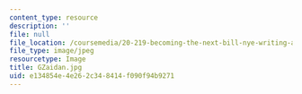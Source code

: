 ```yaml
---
content_type: resource
description: ''
file: null
file_location: /coursemedia/20-219-becoming-the-next-bill-nye-writing-and-hosting-the-educational-show-january-iap-2015/e134854e4e262c348414f090f94b9271_GZaidan.jpg
file_type: image/jpeg
resourcetype: Image
title: GZaidan.jpg
uid: e134854e-4e26-2c34-8414-f090f94b9271
---
```

